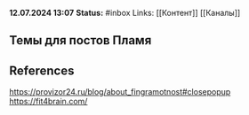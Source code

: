 **12.07.2024 13:07**
**Status:** #inbox 
Links: [[Контент]] [[Каналы]] 

## Темы для постов Пламя

## References
 https://provizor24.ru/blog/about_fingramotnost#closepopup
 https://fit4brain.com/